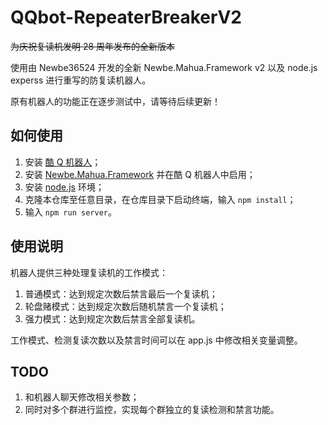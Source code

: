 # QQbot-RepeaterBreakerV2
~~为庆祝复读机发明 28 周年发布的全新版本~~

使用由 Newbe36524 开发的全新 Newbe.Mahua.Framework v2 以及 node.js experss 进行重写的防复读机器人。

原有机器人的功能正在逐步测试中，请等待后续更新！

## 如何使用
1. 安装 [酷 Q 机器人](https://cqp.cc/)；
2. 安装 [Newbe.Mahua.Framework](https://www.newbe.pro/Newbe.Mahua/Start-With-Mahua-In-V2.0/) 并在酷 Q 机器人中启用；
3. 安装 [node.js](https://nodejs.org) 环境；
4. 克隆本仓库至任意目录，在仓库目录下启动终端，输入 `npm install`；
5. 输入 `npm run server`。

## 使用说明
机器人提供三种处理复读机的工作模式：

1. 普通模式：达到规定次数后禁言最后一个复读机；
2. 轮盘赌模式：达到规定次数后随机禁言一个复读机；
3. 强力模式：达到规定次数后禁言全部复读机。

工作模式、检测复读次数以及禁言时间可以在 app.js 中修改相关变量调整。

## TODO
1. 和机器人聊天修改相关参数；
2. 同时对多个群进行监控，实现每个群独立的复读检测和禁言功能。
